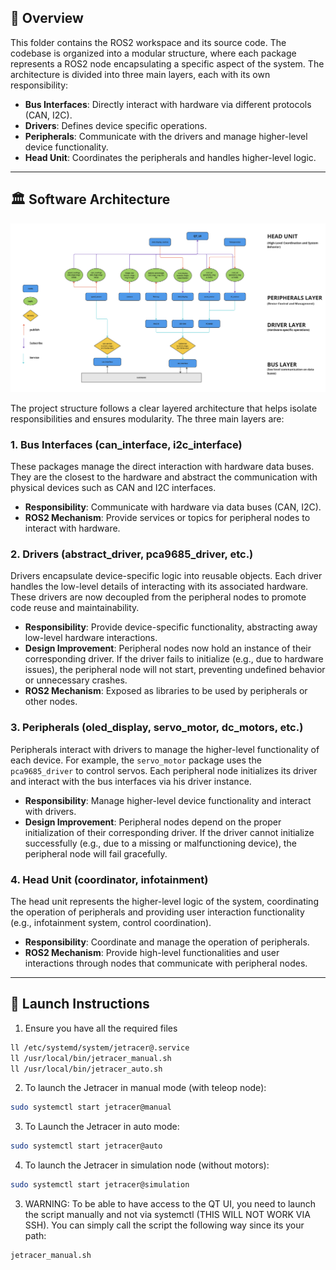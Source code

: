 ## 📌 Overview

This folder contains the ROS2 workspace and its source code. The codebase is organized into a modular structure, where each package represents a ROS2 node encapsulating a specific aspect of the system. The architecture is divided into three main layers, each with its own responsibility:

- **Bus Interfaces**: Directly interact with hardware via different protocols (CAN, I2C).
- **Drivers**: Defines device specific operations.
- **Peripherals**: Communicate with the drivers and manage higher-level device functionality.
- **Head Unit**: Coordinates the peripherals and handles higher-level logic.
---

## 🏛️ Software Architecture

![System Diagram](../.github/images/software_architecture.png)

The project structure follows a clear layered architecture that helps isolate responsibilities and ensures modularity. The three main layers are:

### 1. **Bus Interfaces (can_interface, i2c_interface)**
These packages manage the direct interaction with hardware data buses. They are the closest to the hardware and abstract the communication with physical devices such as CAN and I2C interfaces.
- **Responsibility**: Communicate with hardware via data buses (CAN, I2C).
- **ROS2 Mechanism**: Provide services or topics for peripheral nodes to interact with hardware.

### 2. **Drivers (abstract_driver, pca9685_driver, etc.)**
Drivers encapsulate device-specific logic into reusable objects. Each driver handles the low-level details of interacting with its associated hardware. These drivers are now decoupled from the peripheral nodes to promote code reuse and maintainability.
- **Responsibility**: Provide device-specific functionality, abstracting away low-level hardware interactions.
- **Design Improvement**: Peripheral nodes now hold an instance of their corresponding driver. If the driver fails to initialize (e.g., due to hardware issues), the peripheral node will not start, preventing undefined behavior or unnecessary crashes.
- **ROS2 Mechanism**: Exposed as libraries to be used by peripherals or other nodes.

### 3. **Peripherals (oled_display, servo_motor, dc_motors, etc.)**
Peripherals interact with drivers to manage the higher-level functionality of each device. For example, the `servo_motor` package uses the `pca9685_driver` to control servos. Each peripheral node initializes its driver and interact with the bus interfaces via his driver instance.
- **Responsibility**: Manage higher-level device functionality and interact with drivers.
- **Design Improvement**: Peripheral nodes depend on the proper initialization of their corresponding driver. If the driver cannot initialize successfully (e.g., due to a missing or malfunctioning device), the peripheral node will fail gracefully.

### 4. **Head Unit (coordinator, infotainment)**
The head unit represents the higher-level logic of the system, coordinating the operation of peripherals and providing user interaction functionality (e.g., infotainment system, control coordination).
- **Responsibility**: Coordinate and manage the operation of peripherals.
- **ROS2 Mechanism**: Provide high-level functionalities and user interactions through nodes that communicate with peripheral nodes.

---

## 🚀 Launch Instructions

1. Ensure you have all the required files
```bash 
ll /etc/systemd/system/jetracer@.service
ll /usr/local/bin/jetracer_manual.sh
ll /usr/local/bin/jetracer_auto.sh
```
2. To launch the Jetracer in manual mode (with teleop node):
```bash
sudo systemctl start jetracer@manual
```

3. To Launch the Jetracer in auto mode:
```bash
sudo systemctl start jetracer@auto
```
4. To launch the Jetracer in simulation node (without motors):
```bash
sudo systemctl start jetracer@simulation
```

3. WARNING: To be able to have access to the QT UI, you need to launch the script manually and not via systemctl (THIS WILL NOT WORK VIA SSH). You can simply call the script the following way since its your path:
```bash
jetracer_manual.sh
```
